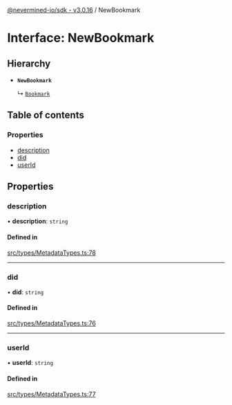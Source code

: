 [@nevermined-io/sdk - v3.0.16](../code-reference.md) / NewBookmark

# Interface: NewBookmark

## Hierarchy

- **`NewBookmark`**

  ↳ [`Bookmark`](Bookmark.md)

## Table of contents

### Properties

- [description](NewBookmark.md#description)
- [did](NewBookmark.md#did)
- [userId](NewBookmark.md#userid)

## Properties

### description

• **description**: `string`

#### Defined in

[src/types/MetadataTypes.ts:78](https://github.com/nevermined-io/sdk-js/blob/55c3b4ac21ca5824c7e92f5077fc57cd9e47c00a/src/types/MetadataTypes.ts#L78)

---

### did

• **did**: `string`

#### Defined in

[src/types/MetadataTypes.ts:76](https://github.com/nevermined-io/sdk-js/blob/55c3b4ac21ca5824c7e92f5077fc57cd9e47c00a/src/types/MetadataTypes.ts#L76)

---

### userId

• **userId**: `string`

#### Defined in

[src/types/MetadataTypes.ts:77](https://github.com/nevermined-io/sdk-js/blob/55c3b4ac21ca5824c7e92f5077fc57cd9e47c00a/src/types/MetadataTypes.ts#L77)
